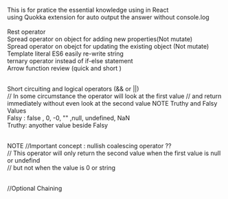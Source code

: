This is for pratice the essential knowledge using in React<br>
using Quokka extension for auto output the answer without console.log<br>
<br>
Rest operator<br>
Spread operator on object for adding new properties(Not mutate)<br>
Spread operator on obejct for updating the existing object (Not mutate)<br>
Template literal ES6 easily re-write string<br>
ternary operator instead of if-else statement<br>
Arrow function review (quick and short )<br>

<br>
 Short circuiting and logical operators (&& or ||)<br>
// In some circumstance the operator will look at the first value
// and return immediately without even look at the second value
NOTE Truthy and Falsy Values<br>
Falsy : false , 0, -0, "" ,null, undefined, NaN<br>
Truthy: anyother value beside Falsy<br>

<br>NOTE
//Important concept : nullish coalescing operator ??<br>
// This operator will only return the second value when the first value is null or undefind<br>
// but not when the value is 0 or string <br>
<br>

//Optional Chaining

